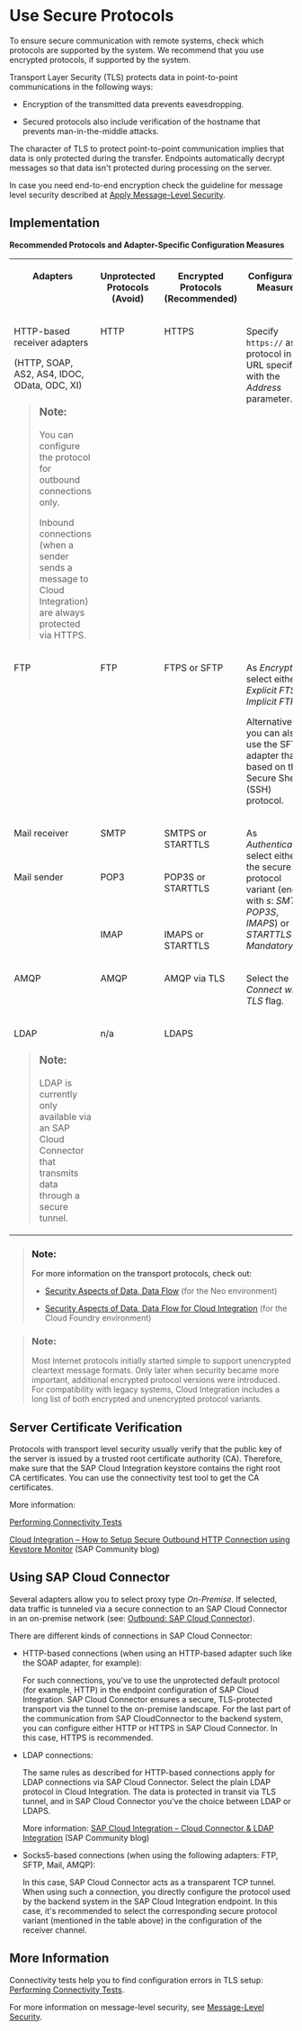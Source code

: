 <!-- loioc9b8cae7ec3e475bb8efaef8e8de28e9 -->

# Use Secure Protocols

To ensure secure communication with remote systems, check which protocols are supported by the system. We recommend that you use encrypted protocols, if supported by the system.

Transport Layer Security \(TLS\) protects data in point-to-point communications in the following ways:

-   Encryption of the transmitted data prevents eavesdropping.

-   Secured protocols also include verification of the hostname that prevents man-in-the-middle attacks.


The character of TLS to protect point-to-point communication implies that data is only protected during the transfer. Endpoints automatically decrypt messages so that data isn't protected during processing on the server.

In case you need end-to-end encryption check the guideline for message level security described at [Apply Message-Level Security](apply-message-level-security-9036c0c.md).



<a name="loioc9b8cae7ec3e475bb8efaef8e8de28e9__section_nkm_bn3_4mb"/>

## Implementation

**Recommended Protocols and Adapter-Specific Configuration Measures**


<table>
<tr>
<th valign="top">

Adapters



</th>
<th valign="top">

Unprotected Protocols \(Avoid\)



</th>
<th valign="top">

Encrypted Protocols \(Recommended\)



</th>
<th valign="top">

Configuration Measures



</th>
</tr>
<tr>
<td valign="top">

HTTP-based receiver adapters

\(HTTP, SOAP, AS2, AS4, IDOC, OData, ODC, XI\)

> ### Note:  
> You can configure the protocol for outbound connections only.
> 
> Inbound connections \(when a sender sends a message to Cloud Integration\) are always protected via HTTPS.



</td>
<td valign="top">

HTTP



</td>
<td valign="top">

HTTPS



</td>
<td valign="top">

Specify `https://` as protocol in the URL specified with the *Address* parameter.



</td>
</tr>
<tr>
<td valign="top">

FTP



</td>
<td valign="top">

FTP



</td>
<td valign="top">

FTPS or SFTP



</td>
<td valign="top">

As *Encryption*, select either *Explicit FTS* or *Implicit FTPS*.

Alternatively, you can also use the SFTP adapter that is based on the Secure Shell \(SSH\) protocol.



</td>
</tr>
<tr>
<td valign="top">

Mail receiver



</td>
<td valign="top">

SMTP



</td>
<td valign="top">

SMTPS or STARTTLS



</td>
<td valign="top" rowspan="3">

As *Authentication*, select either the secure protocol variant \(ending with *s*: *SMTPS*, *POP3S*, *IMAPS*\) or *STARTTLS Mandatory*.



</td>
</tr>
<tr>
<td valign="top" rowspan="2">

Mail sender



</td>
<td valign="top">

POP3



</td>
<td valign="top">

POP3S or STARTTLS



</td>
</tr>
<tr>
<td valign="top">

IMAP



</td>
<td valign="top">

IMAPS or STARTTLS



</td>
</tr>
<tr>
<td valign="top">

AMQP



</td>
<td valign="top">

AMQP



</td>
<td valign="top">

AMQP via TLS



</td>
<td valign="top">

Select the *Connect with TLS* flag.



</td>
</tr>
<tr>
<td valign="top">

LDAP

> ### Note:  
> LDAP is currently only available via an SAP Cloud Connector that transmits data through a secure tunnel.



</td>
<td valign="top">

n/a



</td>
<td valign="top">

LDAPS



</td>
<td valign="top">

 



</td>
</tr>
</table>

> ### Note:  
> For more information on the transport protocols, check out:
> 
> -   [Security Aspects of Data, Data Flow](../SecurityNeo/security-aspects-of-data-data-flow-702ddb5.md) \(for the Neo environment\)
> 
> -   [Security Aspects of Data, Data Flow for Cloud Integration](../SecurityCF/security-aspects-of-data-data-flow-for-cloud-integration-7895724.md) \(for the Cloud Foundry environment\)

> ### Note:  
> Most Internet protocols initially started simple to support unencrypted cleartext message formats. Only later when security became more important, additional encrypted protocol versions were introduced. For compatibility with legacy systems, Cloud Integration includes a long list of both encrypted and unencrypted protocol variants.



<a name="loioc9b8cae7ec3e475bb8efaef8e8de28e9__section_zms_k43_4mb"/>

## Server Certificate Verification

Protocols with transport level security usually verify that the public key of the server is issued by a trusted root certificate authority \(CA\). Therefore, make sure that the SAP Cloud Integration keystore contains the right root CA certificates. You can use the connectivity test tool to get the CA certificates.

More information:

[Performing Connectivity Tests](../Operations/performing-connectivity-tests-d5b2fae.md)

[Cloud Integration – How to Setup Secure Outbound HTTP Connection using Keystore Monitor](https://blogs.sap.com/2017/06/19/cloud-integration-how-to-setup-secure-outbound-http-connection-using-keystore-monitor/) \(SAP Community blog\)



<a name="loioc9b8cae7ec3e475bb8efaef8e8de28e9__section_pmn_cm3_4mb"/>

## Using SAP Cloud Connector

Several adapters allow you to select proxy type *On-Premise*. If selected, data traffic is tunneled via a secure connection to an SAP Cloud Connector in an on-premise network \(see: [Outbound: SAP Cloud Connector](../ConnectionSetup/outbound-sap-cloud-connector-642e87f.md)\).

There are different kinds of connections in SAP Cloud Connector:

-   HTTP-based connections \(when using an HTTP-based adapter such like the SOAP adapter, for example\):

    For such connections, you've to use the unprotected default protocol \(for example, HTTP\) in the endpoint configuration of SAP Cloud Integration. SAP Cloud Connector ensures a secure, TLS-protected transport via the tunnel to the on-premise landscape. For the last part of the communication from SAP CloudConnector to the backend system, you can configure either HTTP or HTTPS in SAP Cloud Connector. In this case, HTTPS is recommended.

-   LDAP connections:

    The same rules as described for HTTP-based connections apply for LDAP connections via SAP Cloud Connector. Select the plain LDAP protocol in Cloud Integration. The data is protected in transit via TLS tunnel, and in SAP Cloud Connector you've the choice between LDAP or LDAPS.

    More information: [SAP Cloud Integration – Cloud Connector & LDAP Integration](https://blogs.sap.com/2017/11/05/sap-cloud-integration-cloud-connector-ldap-integration/) \(SAP Community blog\)

-   Socks5-based connections \(when using the following adapters: FTP, SFTP, Mail, AMQP\):

    In this case, SAP Cloud Connector acts as a transparent TCP tunnel. When using such a connection, you directly configure the protocol used by the backend system in the SAP Cloud Integration endpoint. In this case, it's recommended to select the corresponding secure protocol variant \(mentioned in the table above\) in the configuration of the receiver channel.




<a name="loioc9b8cae7ec3e475bb8efaef8e8de28e9__section_rzw_543_4mb"/>

## More Information

Connectivity tests help you to find configuration errors in TLS setup: [Performing Connectivity Tests](../Operations/performing-connectivity-tests-d5b2fae.md).

For more information on message-level security, see [Message-Level Security](../ConnectionSetup/message-level-security-463a908.md).

